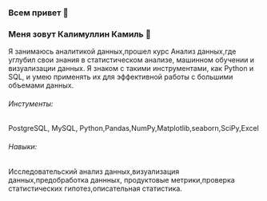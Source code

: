 ### Всем привет 👋

### Меня зовут Калимуллин Камиль :raising_hand: 

Я занимаюсь аналитикой данных,прошел курс Анализ данных,где углубил свои знания в статистическом анализе, машинном обучении и визуализации данных. Я знаком с такими инструментами, как Python и SQL, и умею применять их для эффективной работы с большими объемами данных.

###### Инстументы: 
PostgreSQL, MySQL, Python,Pandas,NumPy,Matplotlib,seaborn,SciPy,Excel

###### Навыки: 
Исследовательский анализ данных,визуализация данных,предобработка даннных,
продуктовые метрики,проверка статистических гипотез,описательная статистика.
